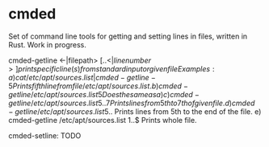 # cmded
Set of command line tools for getting and setting lines in files, written in Rust. Work in progress.

cmded-getline <-|filepath> <line number>[..<$|line number>]
    print specific line(s) from standard input or given file
Examples:
a)
    cat /etc/apt/sources.list | cmded-getline - 5
    Prints fifth line from file /etc/apt/sources.list.
b)
    cmded-getline /etc/apt/sources.list 5
    Does the same as a)
c)
    cmded-getline /etc/apt/sources.list 5..7
    Prints lines from 5th to 7th of given file.
d)
    cmded-getline /etc/apt/sources.list 5..$
    Prints lines from 5th to the end of the file.
e)
    cmded-getline /etc/apt/sources.list 1..$
    Prints whole file.

cmded-setline: TODO
